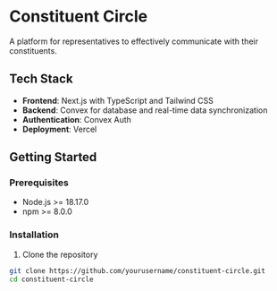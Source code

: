 # Constituent Circle

A platform for representatives to effectively communicate with their constituents.

## Tech Stack

- **Frontend**: Next.js with TypeScript and Tailwind CSS
- **Backend**: Convex for database and real-time data synchronization
- **Authentication**: Convex Auth
- **Deployment**: Vercel

## Getting Started

### Prerequisites

- Node.js >= 18.17.0
- npm >= 8.0.0

### Installation

1. Clone the repository
```bash
git clone https://github.com/yourusername/constituent-circle.git
cd constituent-circle
```
